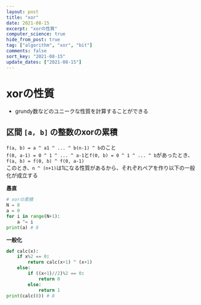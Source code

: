 ```yaml
---
layout: post
title: "xor"
date: 2021-08-15
excerpt: "xorの性質"
computer_science: true
hide_from_post: true
tag: ["algorithm", "xor", "bit"]
comments: false
sort_key: "2021-08-15"
update_dates: ["2021-08-15"]
---
```


# xorの性質
 - grundy数などのユニークな性質を計算することができる

## 区間 `[a, b]` の整数のxorの累積
`f(a, b) = a ^ a1 ^ ... ^ b(n-1) ^ b`のこと  
`f(0, a-1) = 0 ^ 1 ^ ... ^ a-1`と`f(0, b) = 0 ^ 1 ^ ... ^ b`があったとき、`f(a, b) = f(0, b) ^ f(0, a-1)`  
このとき、`n ^ (n+1)`は1になる性質があるから、それぞれペアを作り以下の一般化が成立する  


**愚直**  
```python
# xorの累積
N = 8
a = 0
for i in range(N+1):
    a ^= i
print(a) # 8
```

**一般化**  
```python
def calc(x):
    if x%2 == 0:
        return calc(x+1) ^ (x+1)
    else:
        if ((x+1)//2)%2 == 0:
            return 0
        else:
            return 1
print(calc(8)) # 8
```




